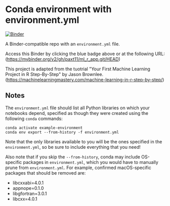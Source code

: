 # Conda environment with environment.yml

[![Binder](http://mybinder.org/badge_logo.svg)](https://mybinder.org/v2/gh/paxt11/ml_r_app.git/HEAD)

A Binder-compatible repo with an `environment.yml` file.

Access this Binder by clicking the blue badge above or at the following URL:
(https://mybinder.org/v2/gh/paxt11/ml_r_app.git/HEAD)

This project is adapted from the tuotrial "Your First Machine Learning Project in R Step-By-Step" by Jason Brownlee.
(https://machinelearningmastery.com/machine-learning-in-r-step-by-step/)

## Notes
The `environment.yml` file should list all Python libraries on which your notebooks
depend, specified as though they were created using the following `conda` commands:

```
conda activate example-environment
conda env export --from-history -f environment.yml
```

Note that the only libraries available to you will be the ones specified in
the `environment.yml`, so be sure to include everything that you need! 

Also note that if you skip the `--from-history`, conda may include OS-specific
packages in `environment.yml`, which you would have to manually prune from
`environment.yml`.  For example, confirmed macOS-specific packages that should
be removed are:

* libcxxabi=4.0.1
* appnope=0.1.0
* libgfortran=3.0.1
* libcxx=4.0.1
